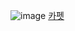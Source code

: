 ![image](https://github.com/koreaIT-study/programmers/assets/92290312/0b49c4e7-568b-4445-959d-d3b45db4b81c)
[카펫](https://school.programmers.co.kr/learn/courses/30/lessons/42842)
